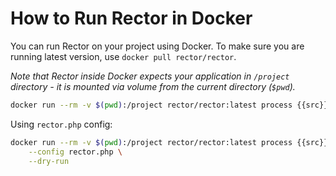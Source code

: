 # How to Run Rector in Docker

You can run Rector on your project using Docker.
To make sure you are running latest version, use `docker pull rector/rector`.

_Note that Rector inside Docker expects your application in `/project` directory - it is mounted via volume from the current directory (`$pwd`)._

```bash
docker run --rm -v $(pwd):/project rector/rector:latest process {{src}} --set symfony40 --dry-run
```

Using `rector.php` config:

```bash
docker run --rm -v $(pwd):/project rector/rector:latest process {{src}} \
    --config rector.php \
    --dry-run
```
